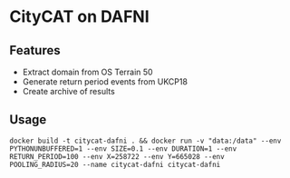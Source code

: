 # CityCAT on DAFNI

## Features
- Extract domain from OS Terrain 50
- Generate return period events from UKCP18
- Create archive of results

## Usage 
`docker build -t citycat-dafni . && docker run -v "data:/data" --env PYTHONUNBUFFERED=1 --env SIZE=0.1 --env DURATION=1 --env RETURN_PERIOD=100 --env X=258722 --env Y=665028 --env POOLING_RADIUS=20 --name citycat-dafni citycat-dafni `
